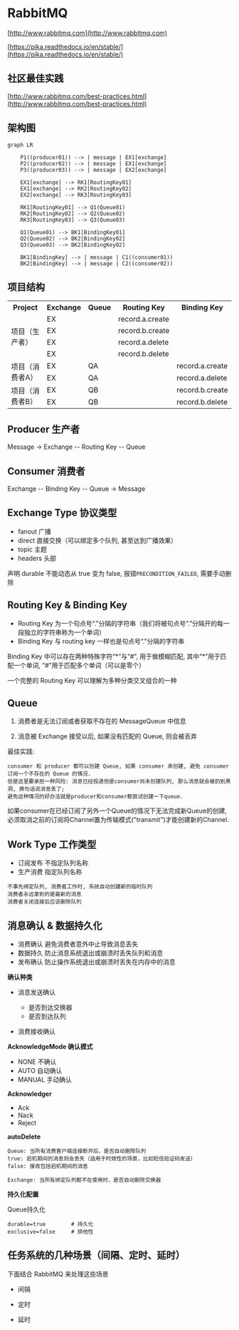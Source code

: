 # RabbitMQ

[http://www.rabbitmq.com](http://www.rabbitmq.com)

[https://pika.readthedocs.io/en/stable/](https://pika.readthedocs.io/en/stable/)


## 社区最佳实践

[http://www.rabbitmq.com/best-practices.html](http://www.rabbitmq.com/best-practices.html)


## 架构图

```graph
graph LR

    P1((producer01)) --> | message | EX1[exchange]
    P2((producer02)) --> | message | EX1[exchange]
    P3((producer03)) --> | message | EX2[exchange]

    EX1[exchange] --> RK1[RoutingKey01]
    EX1[exchange] --> RK2[RoutingKey02]
    EX2[exchange] --> RK3[RoutingKey03]

    RK1[RoutingKey01] --> Q1(Queue01)
    RK2[RoutingKey02] --> Q2(Queue02)
    RK3[RoutingKey03] --> Q3(Queue03)

    Q1(Queue01) --> BK1[BindingKey01]
    Q2(Queue02) --> BK2[BindingKey02]
    Q3(Queue03) --> BK2[BindingKey02]

    BK1[BindingKey] --> | message | C1((consumer01))
    BK2[BindingKey] --> | message | C2((consumer02))
```


## 项目结构

<escape>
<table>
    <tr>
        <th>Project</th>
        <th>Exchange</th>
        <th>Queue</th>
        <th>Routing Key</th>
        <th>Binding Key</th>
    </tr>
    <tr>
        <td rowspan="5">项目（生产者）</td>
    </tr>
    <tr>
        <td>EX</td>
        <td></td>
        <td>record.a.create</td>
        <td></td>
    </tr>
    <tr>
        <td>EX</td>
        <td></td>
        <td>record.b.create</td>
        <td></td>
    </tr>
    <tr>
        <td>EX</td>
        <td></td>
        <td>record.a.delete</td>
        <td></td>
    </tr>
    <tr>
        <td>EX</td>
        <td></td>
        <td>record.b.delete</td>
        <td></td>
    </tr>
    <tr>
        <td rowspan="3">项目（消费者A）</td>
    </tr>
    <tr>
        <td>EX</td>
        <td>QA</td>
        <td></td>
        <td>record.a.create</td>
    </tr>
    <tr>
        <td>EX</td>
        <td>QA</td>
        <td></td>
        <td>record.a.delete</td>
    </tr>
    <tr>
        <td rowspan="3">项目（消费者B）</td>
    </tr>
    <tr>
        <td>EX</td>
        <td>QB</td>
        <td></td>
        <td>record.b.create</td>
    </tr>
    <tr>
        <td>EX</td>
        <td>QB</td>
        <td></td>
        <td>record.b.delete</td>
    </tr>

</table>
</escape>


## Producer 生产者

Message -> Exchange -- Routing Key -- Queue


## Consumer 消费者

Exchange -- Binding Key -- Queue -> Message


## Exchange Type 协议类型

- fanout    广播
- direct    直接交换（可以绑定多个队列, 甚至达到广播效果）
- topic     主题
- headers   头部

声明 durable 不能动态从 true 变为 false, 报错`PRECONDITION_FAILED`, 需要手动删除


## Routing Key & Binding Key

- Routing Key 为一个句点号“.”分隔的字符串（我们将被句点号“.”分隔开的每一段独立的字符串称为一个单词）
- Binding Key 与 routing key 一样也是句点号“.”分隔的字符串

Binding Key 中可以存在两种特殊字符“\*”与“#”, 用于做模糊匹配, 其中“\*”用于匹配一个单词, “#”用于匹配多个单词（可以是零个）

一个完整的 Routing Key 可以理解为多种分类交叉组合的一种


## Queue

1. 消费者是无法订阅或者获取不存在的 MessageQueue 中信息

2. 消息被 Exchange 接受以后, 如果没有匹配的 Queue, 则会被丢弃

最佳实践:

```
consumer 和 producer 都可以创建 Queue, 如果 consumer 来创建, 避免 consumer 订阅一个不存在的 Queue 的情况.
但是这里要承担一种风险: 消息已经投递但是consumer尚未创建队列, 那么消息就会被扔到黑洞, 换句话说消息丢了;
避免这种情况的好办法就是producer和consumer都尝试创建一下queue. 
```
如果consumer在已经订阅了另外一个Queue的情况下无法完成新Queue的创建, 必须取消之前的订阅将Channel置为传输模式("transmit")才能创建新的Channel.


## Work Type 工作类型

- 订阅发布  不指定队列名称
- 生产消费  指定队列名称

```
不事先绑定队列, 消费者工作时, 系统自动创建新的临时队列
消费者永远拿到的是最新的消息
消费者关闭连接后应该删除队列
```


## 消息确认 & 数据持久化

- 消费确认  避免消费者意外中止导致消息丢失
- 数据持久  防止消息系统退出或崩溃时丢失队列和消息
- 发布确认  防止操作系统退出或崩溃时丢失在内存中的消息


**确认种类**

- 消息发送确认
    - 是否到达交换器
    - 是否到达队列

- 消费接收确认

**AcknowledgeMode 确认模式**

- NONE 不确认
- AUTO 自动确认
- MANUAL 手动确认

**Acknowledger**
 - Ack
 - Nack
 - Reject

**autoDelete**
```
Queue: 当所有消费客户端连接断开后，是否自动删除队列
true: 宕机期间的消息则会丢失（适用于时效性的场景，比如短信验证码发送）
false: 接收包括宕机期间的消息

Exchange: 当所有绑定队列都不在使用时，是否自动删除交换器
```

**持久化配置**

Queue持久化
```
durable=true        # 持久化
exclusive=false     # 排他性
```


## 任务系统的几种场景（间隔、定时、延时）

下面结合 RabbitMQ 来处理这些场景

- 间隔

- 定时

- 延时
